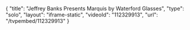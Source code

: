{
    "title": "Jeffrey Banks Presents Marquis by Waterford Glasses",
    "type": "solo",
    "layout": "iframe-static",
    "videoId": "112329913",
    "url": "\/tvpembed\/112329913"
}